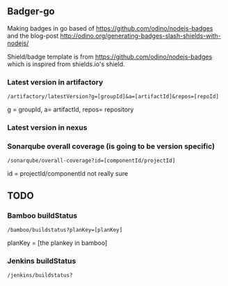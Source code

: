 ## Badger-go

Making badges in go based of https://github.com/odino/nodejs-badges  
and the blog-post http://odino.org/generating-badges-slash-shields-with-nodejs/  

Shield/badge template is from https://github.com/odino/nodejs-badges    
which is inspired from shields.io's shield.  

### Latest version in artifactory

`/artifactory/latestVersion?g=[groupId]&a=[artifactId]&repos=[repoId]`

g = groupId, a= artifactId, repos= repository

### Latest version in nexus


### Sonarqube overall coverage (is going to be version specific)
`/sonarqube/overall-coverage?id=[componentId/projectId]`

id = projectId/componentId not really sure

## TODO

### Bamboo buildStatus
`/bamboo/buildstatus?planKey=[planKey]`

planKey =  [the plankey in bamboo]

### Jenkins buildStatus
`/jenkins/buildstatus?`
